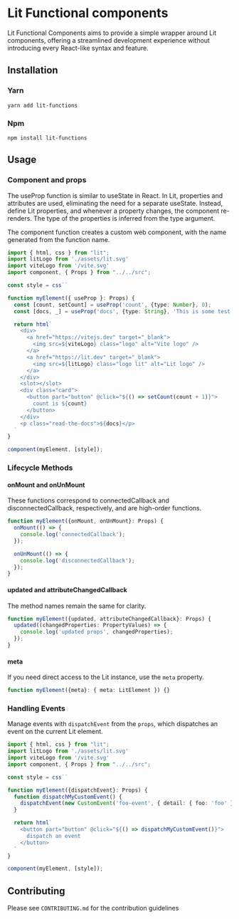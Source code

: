 # Lit Functional components
Lit Functional Components aims to provide a simple wrapper around Lit components, offering a streamlined development experience without introducing every React-like syntax and feature.

## Installation

### Yarn
`yarn add lit-functions`

### Npm
`npm install lit-functions`

## Usage

### Component and props
The useProp function is similar to useState in React. In Lit, properties and attributes are used, eliminating the need for a separate useState. Instead, define Lit properties, and whenever a property changes, the component re-renders. The type of the properties is inferred from the type argument.

The component function creates a custom web component, with the name generated from the function name.

```ts
import { html, css } from "lit";
import litLogo from './assets/lit.svg'
import viteLogo from '/vite.svg'
import component, { Props } from "../../src";

const style = css``

function myElement({ useProp }: Props) {
  const [count, setCount] = useProp('count', {type: Number}, 0);
  const [docs, _] = useProp('docs', {type: String}, 'This is some test docs');

  return html`
    <div>
      <a href="https://vitejs.dev" target="_blank">
        <img src=${viteLogo} class="logo" alt="Vite logo" />
      </a>
      <a href="https://lit.dev" target="_blank">
        <img src=${litLogo} class="logo lit" alt="Lit logo" />
      </a>
    </div>
    <slot></slot>
    <div class="card">
      <button part="button" @click="${() => setCount(count + 1)}">
        count is ${count}
      </button>
    </div>
    <p class="read-the-docs">${docs}</p>
  `
}

component(myElement, [style]);

```

### Lifecycle Methods

#### onMount and onUnMount
These functions correspond to connectedCallback and disconnectedCallback, respectively, and are high-order functions.

```ts
function myElement({onMount, onUnMount}: Props) {
  onMount(() => {
    console.log('connectedCallback');
  });

  onUnMount(() => {
    console.log('disconnectedCallback');
  });
}
```

#### updated and attributeChangedCallback
The method names remain the same for clarity.

```ts
function myElement({updated, attributeChangedCallback}: Props) {
  updated((changedProperties: PropertyValues) => {
    console.log('updated props', changedProperties);
  });
}
```

#### meta
If you need direct access to the Lit instance, use the `meta` property.

```ts
function myElement({meta}: { meta: LitElement }) {}
```

### Handling Events
Manage events with `dispatchEvent` from the `props`, which dispatches an event on the current Lit element.

```ts
import { html, css } from "lit";
import litLogo from './assets/lit.svg'
import viteLogo from '/vite.svg'
import component, { Props } from "../../src";

const style = css``

function myElement({dispatchEvent}: Props) {
  function dispatchMyCustomEvent() {
    dispatchEvent(new CustomEvent('foo-event', { detail: { foo: 'foo' }}));
  }

  return html`
    <button part="button" @click="${() => dispatchMyCustomEvent()}">
      dispatch an event
    </button>
  `
}

component(myElement, [style]);

```

## Contributing

Please see `CONTRIBUTING.md` for the contribution guidelines
